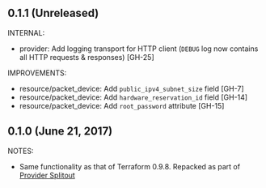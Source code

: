 ## 0.1.1 (Unreleased)

INTERNAL:

* provider: Add logging transport for HTTP client (`DEBUG` log now contains all HTTP requests & responses) [GH-25]

IMPROVEMENTS:

* resource/packet_device: Add `public_ipv4_subnet_size` field [GH-7]
* resource/packet_device: Add `hardware_reservation_id` field [GH-14]
* resource/packet_device: Add `root_password` attribute [GH-15]

## 0.1.0 (June 21, 2017)

NOTES:

* Same functionality as that of Terraform 0.9.8. Repacked as part of [Provider Splitout](https://www.hashicorp.com/blog/upcoming-provider-changes-in-terraform-0-10/)
